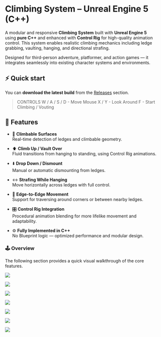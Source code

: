 # Climbing System – Unreal Engine 5 (C++)


A modular and responsive **Climbing System** built with **Unreal Engine 5** using **pure C++** and enhanced with **Control Rig** for high-quality animation control. This system enables realistic climbing mechanics including ledge grabbing, vaulting, hanging, and directional strafing.

Designed for third-person adventure, platformer, and action games — it integrates seamlessly into existing character systems and environments.

## ⚡️ Quick start

You can **download the latest build** from the [Releases](../../releases) section.

> CONTROLS
>W / A / S / D - Move
Mouse X / Y - Look Around
F - Start Climbing / Vouting



## 🧩 Features

- 🧗 **Climbable Surfaces**  
  Real-time detection of ledges and climbable geometry.

- ⬆️ **Climb Up / Vault Over**  
  Fluid transitions from hanging to standing, using Control Rig animations.

- ⬇️ **Drop Down / Dismount**  
  Manual or automatic dismounting from ledges.

- ↔️ **Strafing While Hanging**  
  Move horizontally across ledges with full control.

- 🔁 **Edge-to-Edge Movement**  
  Support for traversing around corners or between nearby ledges.

- 🎛️ **Control Rig Integration**  
  Procedural animation blending for more lifelike movement and adaptability.

- ⚙️ **Fully Implemented in C++**  
  No Blueprint logic — optimized performance and modular design.

### 🕹️ Overview

The following section provides a quick visual walkthrough of the core features.


![][Start-Climbing_gif]

![][UP_gif]

![][RightLeft_gif]

![][Drop_gif]

![][ClimbTheClif_gif]

![][StartOverTheClif_gif]

![][Vouting_gif]


<!-- Repository -->

[repo_url]: https://github.com/Nepji/ClimbingSystem
[repo_logo_url]: https://github.com/Nepji/ClimbingSystem
<!-- Project -->

[Start-Climbing_gif]: https://github.com/Nepji/ClimbingSystem/blob/main/.github/images/Start-Climbing.gif
[UP_gif]: https://github.com/Nepji/ClimbingSystem/blob/main/.github/images/UP.gif
[RightLeft_gif]: https://github.com/Nepji/ClimbingSystem/blob/main/.github/images/RightLeft.gif
[Drop_gif]: https://github.com/Nepji/ClimbingSystem/blob/main/.github/images/Drop.gif
[ClimbTheClif_gif]: https://github.com/Nepji/ClimbingSystem/blob/main/.github/images/ClimbTheClif.gif
[StartOverTheClif_gif]: https://github.com/Nepji/ClimbingSystem/blob/main/.github/images/StartOverTheClif.gif
[Vouting_gif]: https://github.com/Nepji/ClimbingSystem/blob/main/.github/images/Vouting_gif

<!-- Author -->

[author]: https://github.com/Nepji

<!-- Readme links -->


